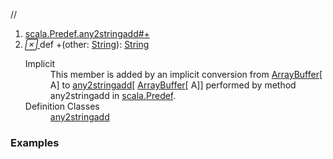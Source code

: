 //
<ol>
<li><a href="https://www.scala-lang.org/api/2.12.3/scala/collection/mutable/ArrayBuffer.html#+(other:String):String">scala.Predef.any2stringadd#+</a></li>
<li name="scala.Predef.any2stringadd#+" visbl="pub" class="indented0 " data-isabs="false" fullcomment="yes" group="Ungrouped"> <a id="+(other:String):String"></a><a id="+(String):String"></a> <span class="permalink"> <a href="../../../scala/collection/mutable/ArrayBuffer.html#+(other:String):String" title="Permalink"> <i class="material-icons"></i> </a> </span> <span class="modifier_kind"> <span class="modifier"></span> <span class="kind">def</span> </span> <span class="symbol"> <span title="gt4s: $plus" class="implicit">+</span><span class="params">(<span name="other">other: <a href="../../Predef$.html#String=String" class="extmbr" name="scala.Predef.String">String</a></span>)</span><span class="result">: <a href="../../Predef$.html#String=String" class="extmbr" name="scala.Predef.String">String</a></span> </span> 
 <div class="fullcomment">
  <dl class="attributes block"> 
   <dt class="implicit">
    Implicit
   </dt>
   <dd>
     This member is added by an implicit conversion from 
    <a href="" class="extype" name="scala.collection.mutable.ArrayBuffer">ArrayBuffer</a>[
    <span class="extype" name="scala.collection.mutable.ArrayBuffer.A">A</span>] to 
    <a href="../../Predef$$any2stringadd.html" class="extype" name="scala.Predef.any2stringadd">any2stringadd</a>[
    <a href="" class="extype" name="scala.collection.mutable.ArrayBuffer">ArrayBuffer</a>[
    <span class="extype" name="scala.collection.mutable.ArrayBuffer.A">A</span>]] performed by method any2stringadd in 
    <a href="../../Predef$.html" class="extype" name="scala.Predef">scala.Predef</a>. 
   </dd>
   <dt>
    Definition Classes
   </dt>
   <dd>
    <a href="../../Predef$$any2stringadd.html" class="extype" name="scala.Predef.any2stringadd">any2stringadd</a>
   </dd>
  </dl>
 </div> </li>
        </ol>


### Examples
















